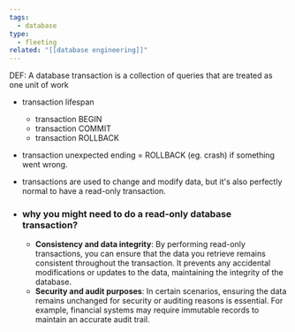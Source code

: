 ```yaml
---
tags:
  - database
type:
  - fleeting
related: "[[database engineering]]"
---
```


DEF: A database transaction is a collection of queries that are treated as one unit of work

- transaction lifespan
	- transaction BEGIN
	- transaction COMMIT
	- transaction ROLLBACK
- transaction unexpected ending = ROLLBACK (eg. crash) if something went wrong.

- transactions are used to change and modify data, but it's also perfectly normal to have a read-only transaction.


- ### why you might need to do a read-only database transaction?
	- **Consistency and data integrity**: By performing read-only transactions, you can ensure that the data you retrieve remains consistent throughout the transaction. It prevents any accidental modifications or updates to the data, maintaining the integrity of the database.
	- **Security and audit purposes**: In certain scenarios, ensuring the data remains unchanged for security or auditing reasons is essential. For example, financial systems may require immutable records to maintain an accurate audit trail.